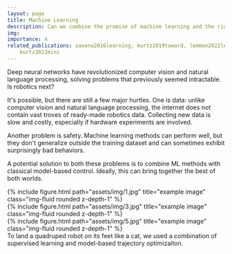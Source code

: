 ```yaml
---
layout: page
title: Machine Learning
description: Can we combine the promise of machine learning and the rigor of model-based method?
img:
importance: 4
related_publications: saxena2016learning, kurtz2019toward, lemmon2022learning,
    kurtz2022mini
---
```


Deep neural networks have revolutionized computer vision and natural language
processing, solving problems that previously seemed intractable. Is robotics
next?

It's possible, but there are still a few major hurtles. One is
data: unlike computer vision and natural language processing, the internet does
not contain vast troves of ready-made robotics data. Collecting new data is slow
and costly, especially if hardware experiments are involved. 

Another problem is safety. Machine learning methods can perform well, but they
don't generalize outside the training dataset and can sometimes exhibit
surprisingly bad behaviors. 

A potential solution to both these problems is to combine ML methods with
classical model-based control. Ideally, this can bring together the best of both
worlds. 

<div class="row">
    <div class="col-sm mt-3 mt-md-0">
        {% include figure.html path="assets/img/1.jpg" title="example image" class="img-fluid rounded z-depth-1" %}
    </div>
    <div class="col-sm mt-3 mt-md-0">
        {% include figure.html path="assets/img/3.jpg" title="example image" class="img-fluid rounded z-depth-1" %}
    </div>
    <div class="col-sm mt-3 mt-md-0">
        {% include figure.html path="assets/img/5.jpg" title="example image" class="img-fluid rounded z-depth-1" %}
    </div>
</div>
<div class="caption">
    To land a quadruped robot on its feet like a cat, we used a combination of
    supervised learning and model-based trajectory optimizaiton.
</div>

